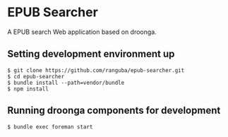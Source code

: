 EPUB Searcher
=============

A EPUB search Web application based on droonga.

Setting development environment up
----------------------------------

    $ git clone https://github.com/ranguba/epub-searcher.git
    $ cd epub-searcher
    $ bundle install --path=vendor/bundle
    $ npm install

Running droonga components for development
------------------------------------------

    $ bundle exec foreman start
